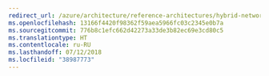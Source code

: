 ```yaml
---
redirect_url: /azure/architecture/reference-architectures/hybrid-networking
ms.openlocfilehash: 13166f4420f98362f59aea5966fc03c2345e0b7a
ms.sourcegitcommit: 776b8c1efc662d42273a33de3b82ec69e3cd80c5
ms.translationtype: HT
ms.contentlocale: ru-RU
ms.lasthandoff: 07/12/2018
ms.locfileid: "38987773"
---
```

